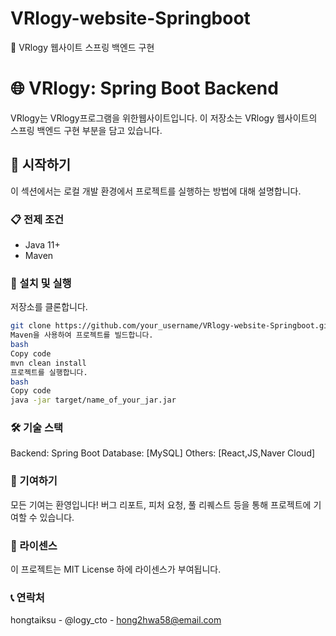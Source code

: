 # VRlogy-website-Springboot
📁 VRlogy 웹사이트 스프링 백엔드 구현

# 🌐 VRlogy: Spring Boot Backend

VRlogy는 VRlogy프로그램을 위한웹사이트입니다. 이 저장소는 VRlogy 웹사이트의 스프링 백엔드 구현 부분을 담고 있습니다.

## 🚀 시작하기

이 섹션에서는 로컬 개발 환경에서 프로젝트를 실행하는 방법에 대해 설명합니다.

### 📋 전제 조건

- Java 11+
- Maven

### 🔧 설치 및 실행

저장소를 클론합니다.
```bash
git clone https://github.com/your_username/VRlogy-website-Springboot.git
Maven을 사용하여 프로젝트를 빌드합니다.
bash
Copy code
mvn clean install
프로젝트를 실행합니다.
bash
Copy code
java -jar target/name_of_your_jar.jar
```
### 🛠️ 기술 스택

Backend: Spring Boot
Database: [MySQL]
Others: [React,JS,Naver Cloud]

### 🤝 기여하기

모든 기여는 환영입니다! 버그 리포트, 피처 요청, 풀 리퀘스트 등을 통해 프로젝트에 기여할 수 있습니다.

### 📜 라이센스

이 프로젝트는 MIT License 하에 라이센스가 부여됩니다.

### 📞 연락처
hongtaiksu - @logy_cto - hong2hwa58@email.com
